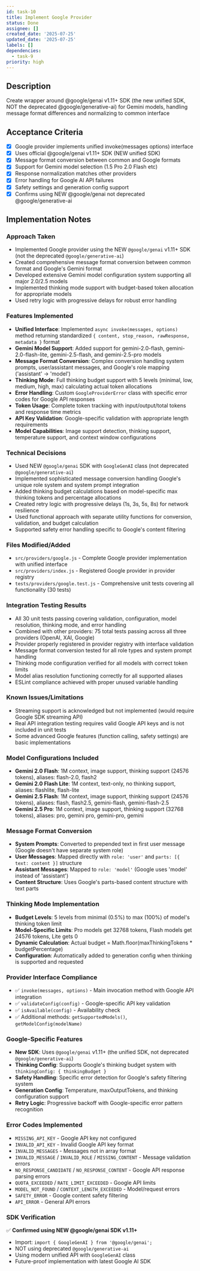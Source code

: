 ```yaml
---
id: task-10
title: Implement Google Provider
status: Done
assignee: []
created_date: '2025-07-25'
updated_date: '2025-07-25'
labels: []
dependencies:
  - task-9
priority: high
---
```


## Description

Create wrapper around @google/genai v1.11+ SDK (the new unified SDK, NOT the deprecated @google/generative-ai) for Gemini models, handling message format differences and normalizing to common interface
## Acceptance Criteria

- [x] Google provider implements unified invoke(messages options) interface
- [x] Uses official @google/genai v1.11+ SDK (NEW unified SDK)
- [x] Message format conversion between common and Google formats
- [x] Support for Gemini model selection (1.5 Pro 2.0 Flash etc)
- [x] Response normalization matches other providers
- [x] Error handling for Google AI API failures
- [x] Safety settings and generation config support
- [x] Confirms using NEW @google/genai not deprecated @google/generative-ai

## Implementation Notes

### Approach Taken
- Implemented Google provider using the NEW `@google/genai` v1.11+ SDK (not the deprecated `@google/generative-ai`)
- Created comprehensive message format conversion between common format and Google's Gemini format
- Developed extensive Gemini model configuration system supporting all major 2.0/2.5 models
- Implemented thinking mode support with budget-based token allocation for appropriate models
- Used retry logic with progressive delays for robust error handling

### Features Implemented
- **Unified Interface**: Implemented `async invoke(messages, options)` method returning standardized `{ content, stop_reason, rawResponse, metadata }` format
- **Gemini Model Support**: Added support for gemini-2.0-flash, gemini-2.0-flash-lite, gemini-2.5-flash, and gemini-2.5-pro models
- **Message Format Conversion**: Complex conversion handling system prompts, user/assistant messages, and Google's role mapping ('assistant' → 'model')
- **Thinking Mode**: Full thinking budget support with 5 levels (minimal, low, medium, high, max) calculating actual token allocations
- **Error Handling**: Custom `GoogleProviderError` class with specific error codes for Google API responses
- **Token Usage**: Complete token tracking with input/output/total tokens and response time metrics
- **API Key Validation**: Google-specific validation with appropriate length requirements
- **Model Capabilities**: Image support detection, thinking support, temperature support, and context window configurations

### Technical Decisions
- Used NEW `@google/genai` SDK with `GoogleGenAI` class (not deprecated `@google/generative-ai`)
- Implemented sophisticated message conversion handling Google's unique role system and system prompt integration
- Added thinking budget calculations based on model-specific max thinking tokens and percentage allocations
- Created retry logic with progressive delays (1s, 3s, 5s, 8s) for network resilience
- Used functional approach with separate utility functions for conversion, validation, and budget calculation
- Supported safety error handling specific to Google's content filtering

### Files Modified/Added
- `src/providers/google.js` - Complete Google provider implementation with unified interface
- `src/providers/index.js` - Registered Google provider in provider registry
- `tests/providers/google.test.js` - Comprehensive unit tests covering all functionality (30 tests)

### Integration Testing Results
- All 30 unit tests passing covering validation, configuration, model resolution, thinking mode, and error handling
- Combined with other providers: 75 total tests passing across all three providers (OpenAI, XAI, Google)
- Provider properly registered in provider registry with interface validation
- Message format conversion tested for all role types and system prompt handling
- Thinking mode configuration verified for all models with correct token limits
- Model alias resolution functioning correctly for all supported aliases
- ESLint compliance achieved with proper unused variable handling

### Known Issues/Limitations
- Streaming support is acknowledged but not implemented (would require Google SDK streaming API)
- Real API integration testing requires valid Google API keys and is not included in unit tests
- Some advanced Google features (function calling, safety settings) are basic implementations

### Model Configurations Included
- **Gemini 2.0 Flash**: 1M context, image support, thinking support (24576 tokens), aliases: flash-2.0, flash2
- **Gemini 2.0 Flash Lite**: 1M context, text-only, no thinking support, aliases: flashlite, flash-lite
- **Gemini 2.5 Flash**: 1M context, image support, thinking support (24576 tokens), aliases: flash, flash2.5, gemini-flash, gemini-flash-2.5
- **Gemini 2.5 Pro**: 1M context, image support, thinking support (32768 tokens), aliases: pro, gemini pro, gemini-pro, gemini

### Message Format Conversion
- **System Prompts**: Converted to prepended text in first user message (Google doesn't have separate system role)
- **User Messages**: Mapped directly with `role: 'user'` and `parts: [{ text: content }]` structure
- **Assistant Messages**: Mapped to `role: 'model'` (Google uses 'model' instead of 'assistant')
- **Content Structure**: Uses Google's parts-based content structure with text parts

### Thinking Mode Implementation
- **Budget Levels**: 5 levels from minimal (0.5%) to max (100%) of model's thinking token limit
- **Model-Specific Limits**: Pro models get 32768 tokens, Flash models get 24576 tokens, Lite gets 0
- **Dynamic Calculation**: Actual budget = Math.floor(maxThinkingTokens * budgetPercentage)
- **Configuration**: Automatically added to generation config when thinking is supported and requested

### Provider Interface Compliance
- ✅ `invoke(messages, options)` - Main invocation method with Google API integration
- ✅ `validateConfig(config)` - Google-specific API key validation
- ✅ `isAvailable(config)` - Availability check
- ✅ Additional methods: `getSupportedModels()`, `getModelConfig(modelName)`

### Google-Specific Features
- **New SDK**: Uses `@google/genai` v1.11+ (the unified SDK, not deprecated `@google/generative-ai`)
- **Thinking Config**: Supports Google's thinking budget system with `thinkingConfig: { thinkingBudget }`
- **Safety Handling**: Specific error detection for Google's safety filtering system
- **Generation Config**: Temperature, maxOutputTokens, and thinking configuration support
- **Retry Logic**: Progressive backoff with Google-specific error pattern recognition

### Error Codes Implemented
- `MISSING_API_KEY` - Google API key not configured
- `INVALID_API_KEY` - Invalid Google API key format
- `INVALID_MESSAGES` - Messages not in array format
- `INVALID_MESSAGE` / `INVALID_ROLE` / `MISSING_CONTENT` - Message validation errors
- `NO_RESPONSE_CANDIDATE` / `NO_RESPONSE_CONTENT` - Google API response parsing errors
- `QUOTA_EXCEEDED` / `RATE_LIMIT_EXCEEDED` - Google API limits
- `MODEL_NOT_FOUND` / `CONTEXT_LENGTH_EXCEEDED` - Model/request errors
- `SAFETY_ERROR` - Google content safety filtering
- `API_ERROR` - General API errors

### SDK Verification
✅ **Confirmed using NEW @google/genai SDK v1.11+**
- Import: `import { GoogleGenAI } from '@google/genai';`
- NOT using deprecated `@google/generative-ai`
- Using modern unified API with `GoogleGenAI` class
- Future-proof implementation with latest Google AI SDK
